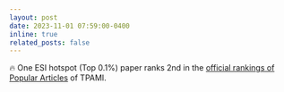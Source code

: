 ```yaml
---
layout: post
date: 2023-11-01 07:59:00-0400
inline: true
related_posts: false
---
```


:fire: One ESI hotspot (Top 0.1%) paper ranks 2nd in the [official rankings of Popular Articles](https://ieeexplore.ieee.org/xpl/RecentIssue.jsp?punumber=34) of TPAMI.
